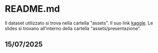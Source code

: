 # README.md
Il dataset utilizzato si trova nella cartella "assets". Il suo link [kaggle](https://www.kaggle.com/datasets/atharvasoundankar/global-cybersecurity-threats-2015-2024?resource=download).
Le slides si trovano all'interno della cartella "assets/presentazione".

## 15/07/2025
